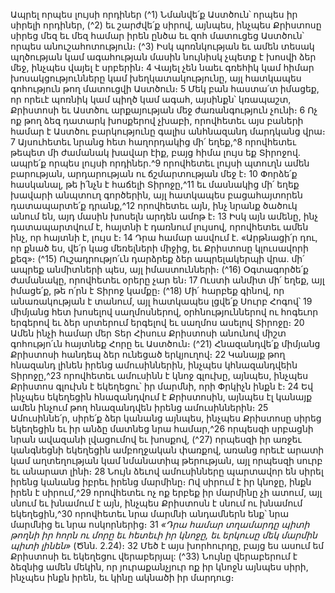 
Ապրել որպես լույսի որդիներ
(^1) Նմանվե՛ք Աստծուն՝ որպես իր սիրելի որդիներ, (^2) եւ շարժվե՛ք սիրով, այնպես, ինչպես Քրիստոսը սիրեց մեզ եւ մեզ
համար իրեն ընծա եւ զոհ մատուցեց Աստծուն՝ որպես անուշահոտություն։
(^3) Իսկ պոռնկության եւ ամեն տեսակ պղծության կամ ագահության մասին նույնիսկ չպետք է խոսվի ձեր մեջ, ինչպես
վայել է սրբերին։ 4 Վայել չեն նաեւ գռեհիկ կամ հիմար խոսակցությունները կամ խեղկատակությունը, այլ հատկապես
գոհություն թող մատուցվի Աստծուն։ 5 Մեկ բան հաստա՛տ իմացեք, որ որեւէ պոռնիկ կամ պիղծ կամ ագահ, այսինքն՝
կռապաշտ, Քրիստոսի եւ Աստծու արքայության մեջ ժառանգություն չունի։ 6 Ոչ ոք թող ձեզ դատարկ խոսքերով չխաբի,
որովհետեւ այս բաների համար է Աստծու բարկությունը գալիս անհնազանդ մարդկանց վրա։ 7 Այսուհետեւ նրանց հետ
հաղորդակից մի՛ եղեք,^8 որովհետեւ թեպետ մի ժամանակ խավար էիք, բայց հիմա լույս եք Տիրոջով. ապրե՛ք որպես լույսի
որդիներ.^9 որովհետեւ լույսի պտուղն ամեն բարության, արդարության ու ճշմարտության մեջ է։ 10 Փորձե՛ք հասկանալ,
թե ի՛նչն է հաճելի Տիրոջը,^11 եւ մասնակից մի՛ եղեք խավարի անպտուղ գործերին, այլ հատկապես բացահայտորեն
դատապարտե՛ք դրանք,^12 որովհետեւ այն, ինչ նրանք ծածուկ անում են, այդ մասին խոսելն արդեն ամոթ է։ 13 Իսկ այն
ամենը, ինչ դատապարտվում է, հայտնի է դառնում լույսով, որովհետեւ ամեն ինչ, որ հայտնի է, լույս է։ 14 Դրա համար
ասվում է. «Արթնացի՛ր դու, որ քնած ես, վե՛ր կաց մեռելների միջից, եւ Քրիստոսը կլուսավորի քեզ»։
(^15) Ուշադրությո՛ւն դարձրեք ձեր ապրելակերպի վրա. մի՛ ապրեք անմիտների պես, այլ իմաստունների։
(^16) Օգտագործե՛ք ժամանակը, որովհետեւ օրերը չար են։ 17 Ուստի անմիտ մի՛ եղեք, այլ իմացե՛ք, թե ո՛րն է Տիրոջ կամքը։
(^18) Մի՛ հարբեք գինով, որ անառակության է տանում, այլ հատկապես լցվե՛ք Սուրբ Հոգով՝ 19 միմյանց հետ խոսելով
սաղմոսներով, օրհնություններով ու հոգեւոր երգերով եւ ձեր սրտերում երգելով եւ սաղմոս ասելով Տիրոջը։ 20 Ամեն ինչի
համար մեր Տեր Հիսուս Քրիստոսի անունով միշտ գոհությո՛ւն հայտնեք Հորը եւ Աստծուն։
(^21) Հնազանդվե՛ք միմյանց Քրիստոսի հանդեպ ձեր ունեցած երկյուղով։ 22 Կանայք թող հնազանդ լինեն իրենց
ամուսիններին, ինչպես կհնազանդվեին Տիրոջը,^23 որովհետեւ ամուսինն է կնոջ գլուխը, այնպես, ինչպես Քրիստոս
գլուխն է եկեղեցու՝ իր մարմնի, որի Փրկիչն ինքն է։ 24 Եվ ինչպես եկեղեցին հնազանդվում է Քրիստոսին, այնպես էլ
կանայք ամեն ինչում թող հնազանդվեն իրենց ամուսիններին։ 25 Ամուսիննե՛ր, սիրե՛ք ձեր կանանց այնպես, ինչպես
Քրիստոսը սիրեց եկեղեցին եւ իր անձը մատնեց նրա համար,^26 որպեսզի սրբացնի նրան ավազանի լվացումով եւ խոսքով,
(^27) որպեսզի իր առջեւ կանգնեցնի եկեղեցին ամբողջական փառքով, առանց որեւէ արատի կամ աղտեղության կամ
նմանատիպ թերության, այլ որպեսզի սուրբ եւ անարատ լինի։ 28 Նույն ձեւով ամուսինները պարտավոր են սիրել իրենց
կանանց իբրեւ իրենց մարմինը։ Ով սիրում է իր կնոջը, ինքն իրեն է սիրում,^29 որովհետեւ ոչ ոք երբեք իր մարմինը չի
ատում, այլ սնում եւ խնամում է այն, ինչպես Քրիստոսն է սնում ու խնամում եկեղեցին,^30 որովհետեւ նրա մարմնի
անդամներն ենք՝ նրա մարմնից եւ նրա ոսկորներից։ 31 _«Դրա համար տղամարդը պիտի թողնի իր հորն ու մորը եւ հետեւի իր
կնոջը, եւ երկուսը մեկ մարմին պիտի լինեն»_ (Ծնն. 2.24)։ 32 Մեծ է այս խորհուրդը, բայց ես ասում եմ Քրիստոսի եւ եկեղեցու
վերաբերյալ:
(^33) Նույնը վերաբերում է ձեզնից ամեն մեկին, որ յուրաքանչյուր ոք իր կնոջն այնպես սիրի, ինչպես ինքն իրեն, եւ կինը
ակնածի իր մարդուց։

